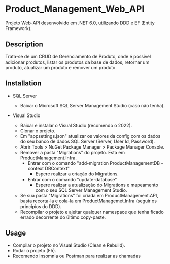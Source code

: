 # Product_Management_Web_API

Projeto Web-API desenvolvido em .NET 6.0, utilizando DDD e EF (Entity Framework).

## Description
Trata-se de um CRUD de Gerenciamento de Produto, onde é possível adicionar produtos, listar os produtos da base de dados, retornar um produto, atualizar um produto e remover um produto.

## Installation
- SQL Server
	- Baixar o Microsoft SQL Server Management Studio (caso não tenha).

- Visual Studio
	- Baixar e instalar o Visual Studio (recomendo o 2022).
	- Clonar o projeto.
	- Em "appsettings.json" atualizar os valores da config com os dados do seu banco de dados SQL Server (Server, User Id, Password).
	- Abrir Tools > NuGet Package Manager > Package Manager Console.
  - Remover a pasta "Migrations" do projeto. Está em ProductManagement.Infra.
	- Entrar com o comando "add-migration ProductManagementDB -context DBContext"
		- Espere realizar a criação do Migrations.
	- Entrar com o comando "update-database"
		- Espere realizar a atualização do Migrations e mapeamento com o seu SQL Server Management Studio.
  - Se sua pasta "Migrations" foi criada em ProductManagement.API, basta recorta-la e cola-la em ProductManagemet.Infra (seguir os princípios do DDD).
  - Recompilar o projeto e ajeitar qualquer namespace que tenha ficado errado decorrente do último copy-paste.

## Usage
- Compilar o projeto no Visual Studio (Clean e Rebuild).
- Rodar o projeto (F5).
- Recomendo Insomnia ou Postman para realizar as chamadas
